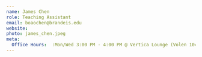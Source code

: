 ```yaml
---
name: James Chen
role: Teaching Assistant
email: boaochen@brandeis.edu
website: 
photo: james_chen.jpeg
meta:
  Office Hours:  :Mon/Wed 3:00 PM - 4:00 PM @ Vertica Lounge (Volen 104)
---
```

